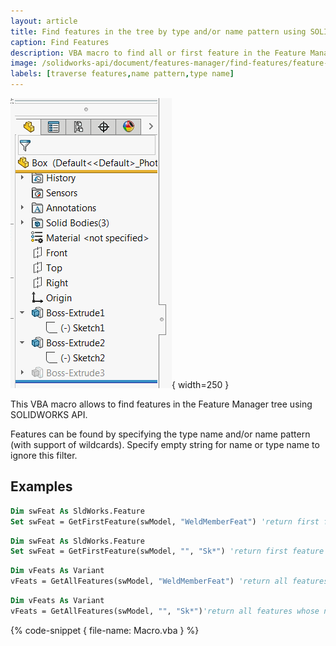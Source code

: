 ```yaml
---
layout: article
title: Find features in the tree by type and/or name pattern using SOLIDWORKS API
caption: Find Features
description: VBA macro to find all or first feature in the Feature Manager tree which match specific feature type name or name pattern using SOLIDWORKS API
image: /solidworks-api/document/features-manager/find-features/feature-manager-tree.png
labels: [traverse features,name pattern,type name]
---
```

![Feature Manager Tree](feature-manager-tree.png){ width=250 }

This VBA macro allows to find features in the Feature Manager tree using SOLIDWORKS API.

Features can be found by specifying the type name and/or name pattern (with support of wildcards). Specify empty string for name or type name to ignore this filter.

## Examples

~~~vb
Dim swFeat As SldWorks.Feature
Set swFeat = GetFirstFeature(swModel, "WeldMemberFeat") 'return first feature of WeldMemberFeat type (i.e. Structural Member)
~~~

~~~vb
Dim swFeat As SldWorks.Feature
Set swFeat = GetFirstFeature(swModel, "", "Sk*") 'return first feature which name starts with Sk
~~~

~~~vb
Dim vFeats As Variant
vFeats = GetAllFeatures(swModel, "WeldMemberFeat") 'return all features of WeldMemberFeat type (i.e. Structural Members)
~~~

~~~vb
Dim vFeats As Variant
vFeats = GetAllFeatures(swModel, "", "Sk*")'return all features whose names starts with Sk
~~~

{% code-snippet { file-name: Macro.vba } %}
